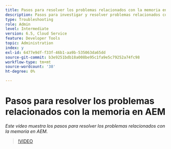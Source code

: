 ```yaml
---
title: Pasos para resolver los problemas relacionados con la memoria en AEM
description: Pasos para investigar y resolver problemas relacionados con la memoria
type: Troubleshooting
role: Admin
level: Intermediate
version: 6.5, Cloud Service
feature: Developer Tools
topic: Administration
index: y
exl-id: 6477e9df-f33f-46b1-aa9b-535063da65dd
source-git-commit: b3e9251bdb18a008be95c1fa9e5c79252a74fc98
workflow-type: tm+mt
source-wordcount: '38'
ht-degree: 0%

---
```


# Pasos para resolver los problemas relacionados con la memoria en AEM

*Este vídeo muestra los pasos para resolver los problemas relacionados con la memoria en AEM.*

>[!VIDEO](https://video.tv.adobe.com/v/335473?quality=12&learn=on)
